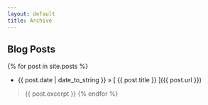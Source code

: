 ```yaml
---
layout: default
title: Archive
---
```


## Blog Posts

{% for post in site.posts %}
+ {{ post.date | date_to_string }} &raquo; [ {{ post.title }} ]({{ post.url }})
> {{ post.excerpt }}
{% endfor %}
